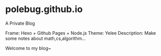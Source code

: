 # polebug.github.io

A Private Blog

Frame: Hexo + Github Pages + Node.js
Theme: Yelee
Description: Make some notes about math,cs,algorithm...

Welcome to my blog~
